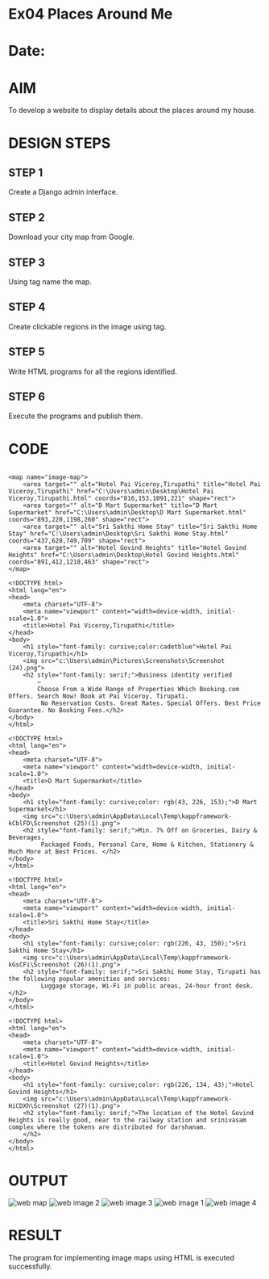 # Ex04 Places Around Me
# Date:
# AIM
To develop a website to display details about the places around my house.

# DESIGN STEPS
## STEP 1
Create a Django admin interface.

## STEP 2
Download your city map from Google.

## STEP 3
Using <map> tag name the map.

## STEP 4
Create clickable regions in the image using <area> tag.

## STEP 5
Write HTML programs for all the regions identified.

## STEP 6
Execute the programs and publish them.

# CODE
```<img src="c:\Users\admin\Pictures\Screenshots\Screenshot (23).png" usemap="#image-map">

<map name="image-map">
    <area target="" alt="Hotel Pai Viceroy,Tirupathi" title="Hotel Pai Viceroy,Tirupathi" href="C:\Users\admin\Desktop\Hotel Pai Viceroy,Tirupathi.html" coords="816,153,1091,221" shape="rect">
    <area target="" alt="D Mart Supermarket" title="D Mart Supermarket" href="C:\Users\admin\Desktop\D Mart Supermarket.html" coords="893,220,1198,260" shape="rect">
    <area target="" alt="Sri Sakthi Home Stay" title="Sri Sakthi Home Stay" href="C:\Users\admin\Desktop\Sri Sakthi Home Stay.html" coords="437,628,749,709" shape="rect">
    <area target="" alt="Hotel Govind Heights" title="Hotel Govind Heights" href="C:\Users\admin\Desktop\Hotel Govind Heights.html" coords="891,412,1218,463" shape="rect">
</map>
```

```# image code 1
<!DOCTYPE html>
<html lang="en">
<head>
    <meta charset="UTF-8">
    <meta name="viewport" content="width=device-width, initial-scale=1.0">
    <title>Hotel Pai Viceroy,Tirupathi</title>
</head>
<body>
    <h1 style="font-family: cursive;color:cadetblue">Hotel Pai Viceroy,Tirupathi</h1>
    <img src="c:\Users\admin\Pictures\Screenshots\Screenshot (24).png">
    <h2 style="font-family: serif;">Business identity verified
        —
        Choose From a Wide Range of Properties Which Booking.com Offers. Search Now! Book at Pai Viceroy, Tirupati.
         No Reservation Costs. Great Rates. Special Offers. Best Price Guarantee. No Booking Fees.</h2>
</body>
</html>
```

```# image code 2
<!DOCTYPE html>
<html lang="en">
<head>
    <meta charset="UTF-8">
    <meta name="viewport" content="width=device-width, initial-scale=1.0">
    <title>D Mart Supermarket</title>
</head>
<body>
    <h1 style="font-family: cursive;color: rgb(43, 226, 153);">D Mart Supermarket</h1>
    <img src="c:\Users\admin\AppData\Local\Temp\kappframework-kCblFD\Screenshot (25)(1).png">
    <h2 style="font-family: serif;">Min. 7% Off on Groceries, Dairy & Beverages,
         Packaged Foods, Personal Care, Home & Kitchen, Stationery & Much More at Best Prices. </h2>
</body>
</html>
```

```# image code 3
<!DOCTYPE html>
<html lang="en">
<head>
    <meta charset="UTF-8">
    <meta name="viewport" content="width=device-width, initial-scale=1.0">
    <title>Sri Sakthi Home Stay</title>
</head>
<body>
    <h1 style="font-family: cursive;color: rgb(226, 43, 150);">Sri Sakthi Home Stay</h1>
    <img src="c:\Users\admin\AppData\Local\Temp\kappframework-kGsCFi\Screenshot (26)(1).png">
    <h2 style="font-family: serif;">Sri Sakthi Home Stay, Tirupati has the following popular amenities and services:
         Luggage storage, Wi-Fi in public areas, 24-hour front desk. </h2>
</body>
</html>
```

```# image code 4
<!DOCTYPE html>
<html lang="en">
<head>
    <meta charset="UTF-8">
    <meta name="viewport" content="width=device-width, initial-scale=1.0">
    <title>Hotel Govind Heights</title>
</head>
<body>
    <h1 style="font-family: cursive;color: rgb(226, 134, 43);">Hotel Govind Heights</h1>
    <img src="c:\Users\admin\AppData\Local\Temp\kappframework-HiCDXh\Screenshot (27)(1).png">
    <h2 style="font-family: serif;">The location of the Hotel Govind Heights is really good, near to the railway station and srinivasam complex where the tokens are distributed for darshanam.
    </h2>
</body>
</html>
```
# OUTPUT
![web map](https://github.com/user-attachments/assets/08254764-59bb-458a-87a8-d6d0c197faa0)
![web image 2](https://github.com/user-attachments/assets/a85a9e38-3e39-4a6f-aa40-4fc415a1ccd8)
![web image 3](https://github.com/user-attachments/assets/d96a6307-7c92-44c9-96fa-4d25b46184c8)
![web image 1](https://github.com/user-attachments/assets/47c61c7b-1425-43ce-9a2a-61324db52666)
![web image 4](https://github.com/user-attachments/assets/3b720105-74c7-4d65-8f90-e2fc501ccc4c)
# RESULT
The program for implementing image maps using HTML is executed successfully.
